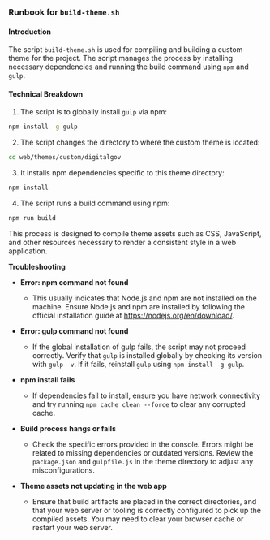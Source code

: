 ### Runbook for `build-theme.sh`

#### Introduction

The script `build-theme.sh` is used for compiling and building a custom theme for the project. The script manages the process by installing necessary dependencies and running the build command using `npm` and `gulp`.

#### Technical Breakdown

1. The script is to globally install `gulp` via npm:

```bash
npm install -g gulp
```

2. The script changes the directory to where the custom theme is located:

```bash
cd web/themes/custom/digitalgov
```

3. It installs npm dependencies specific to this theme directory:

```bash
npm install
```

4. The script runs a build command using npm:

```bash
npm run build
```

This process is designed to compile theme assets such as CSS, JavaScript, and other resources necessary to render a consistent style in a web application.

**Troubleshooting**

- **Error: npm command not found**
  - This usually indicates that Node.js and npm are not installed on the machine. Ensure Node.js and npm are installed by following the official installation guide at https://nodejs.org/en/download/.

- **Error: gulp command not found**
  - If the global installation of gulp fails, the script may not proceed correctly. Verify that `gulp` is installed globally by checking its version with `gulp -v`. If it fails, reinstall `gulp` using `npm install -g gulp`.

- **npm install fails**
  - If dependencies fail to install, ensure you have network connectivity and try running `npm cache clean --force` to clear any corrupted cache.

- **Build process hangs or fails**
  - Check the specific errors provided in the console. Errors might be related to missing dependencies or outdated versions. Review the `package.json` and `gulpfile.js` in the theme directory to adjust any misconfigurations.

- **Theme assets not updating in the web app**
  - Ensure that build artifacts are placed in the correct directories, and that your web server or tooling is correctly configured to pick up the compiled assets. You may need to clear your browser cache or restart your web server.
